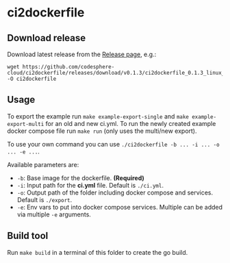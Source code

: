 # ci2dockerfile

## Download release

Download latest release from the [Release page](https://github.com/codesphere-cloud/ci2dockerfile/releases), e.g.:

```
wget https://github.com/codesphere-cloud/ci2dockerfile/releases/download/v0.1.3/ci2dockerfile_0.1.3_linux_amd64 -O ci2dockerfile
```

## Usage
To export the example run `make example-export-single` and `make example-export-multi` for an old and new ci.yml. To run the newly created example docker compose file run `make run` (only uses the multi/new export).

To use your own command you can use `./ci2dockerfile -b ... -i ... -o ... -e ...`.

Available parameters are:
- `-b`: Base image for the dockerfile. **(Required)**
- `-i`: Input path for the **ci.yml** file. Default is `./ci.yml`.
- `-o`: Output path of the folder including docker compose and services. Default is `./export`.
- `-e`: Env vars to put into docker compose services. Multiple can be added via multiple `-e` arguments.

## Build tool
Run `make build` in a terminal of this folder to create the go build.